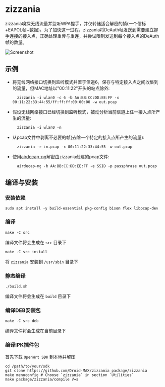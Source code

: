 zizzania
========

zizzania嗅探无线流量并监听WPA握手，并仅转储适合解密的帧(一个信标+EAPOL帧+数据)。为了加快这一过程，zizzania将DeAuth帧发送到需要建立握手连接的接入点，正确处理重传与重连，并尝试限制发送到每个接入点的DeAuth帧的数量。

![Screenshot](https://i.imgur.com/zGxPSTE.png)

示例
--------

* 将无线网络接口切换到监听模式并置于信道6，保存与特定接入点之间收集到的流量，但MAC地址以"00:11:22"开头的站点除外:

        zizzania -i wlan0 -c 6 -b AA:BB:CC:DD:EE:FF -x 00:11:22:33:44:55/ff:ff:ff:00:00:00 -w out.pcap

* 假设无线网络接口已经切换到监听模式，被动分析当前信道上任一接入点所产生的流量:

        zizzania -i wlan0 -n

* 从pcap文件中剥离不必要的帧(去除一个特定的接入点所产生的流量):

        zizzania -r in.pcap -x 00:11:22:33:44:55 -w out.pcap

* 使用[airdecap-ng][aircrack-ng]解密由zizzania创建的pcap文件:

        airdecap-ng -b AA:BB:CC:DD:EE:FF -e SSID -p passphrase out.pcap


编译与安装
--------

### 安装依赖

    sudo apt install -y build-essential pkg-config bison flex libpcap-dev


### 编译

    make -C src

编译文件将会生成在 `src` 目录下

    make -C src install

将 `zizzania` 安装到 `/usr/sbin` 目录下

### 静态编译

    ./build.sh

编译文件将会生成在 `build` 目录下

### 编译DEB安装包

    make -C src deb

编译文件将会生成在当前目录下

### 编译IPK插件包

首先下载 `OpenWrt SDK` 到本地并解压

    cd /path/to/your/sdk
    git clone https://github.com/Droid-MAX/zizzania package/zizzania
    make menuconfig # Choose `zizzania` in section `Utilities`
    make package/zizzania/compile V=s

[aircrack-ng]: http://www.aircrack-ng.org
